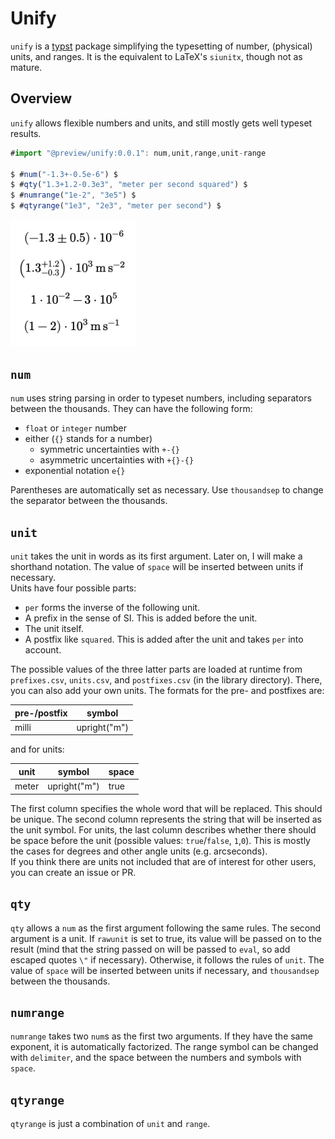 # Unify
`unify` is a [typst](https://github.com/typst/typst) package simplifying the typesetting of number, (physical) units, and ranges. It is the equivalent to LaTeX's `siunitx`, though not as mature.


## Overview
`unify` allows flexible numbers and units, and still mostly gets well typeset results.
```ts
#import "@preview/unify:0.0.1": num,unit,range,unit-range

$ #num("-1.3+-0.5e-6") $
$ #qty("1.3+1.2-0.3e3", "meter per second squared") $
$ #numrange("1e-2", "3e5") $
$ #qtyrange("1e3", "2e3", "meter per second") $
```
<img src="examples/overview.jpg" width="200">


## `num`
`num` uses string parsing in order to typeset numbers, including separators between the thousands. They can have the following form:
- `float` or `integer` number
- either (`{}` stands for a number)
    - symmetric uncertainties with `+-{}`
    - asymmetric uncertainties with `+{}-{}`
- exponential notation `e{}`

Parentheses are automatically set as necessary. Use `thousandsep` to change the separator between the thousands.


## `unit`
`unit` takes the unit in words as its first argument. Later on, I will make a shorthand notation. The value of `space` will be inserted between units if necessary.  
Units have four possible parts:
- `per` forms the inverse of the following unit.
- A prefix in the sense of SI. This is added before the unit.
- The unit itself.
- A postfix like `squared`. This is added after the unit and takes `per` into account.

The possible values of the three latter parts are loaded at runtime from `prefixes.csv`, `units.csv`, and `postfixes.csv` (in the library directory). There, you can also add your own units. The formats for the pre- and postfixes are:

| pre-/postfix | symbol       |
| ------------ | ------------ |
| milli        | upright("m") |

and for units:

| unit  | symbol       | space |
| ----- | ------------ | ----- |
| meter | upright("m") | true  |

The first column specifies the whole word that will be replaced. This should be unique. The second column represents the string that will be inserted as the unit symbol. For units, the last column describes whether there should be space before the unit (possible values: `true`/`false`, `1`,`0`). This is mostly the cases for degrees and other angle units (e.g. arcseconds).  
If you think there are units not included that are of interest for other users, you can create an issue or PR.


## `qty`
`qty` allows a `num` as the first argument following the same rules. The second argument is a unit. If `rawunit` is set to true, its value will be passed on to the result (mind that the string passed on will be passed to `eval`, so add escaped quotes `\"` if necessary). Otherwise, it follows the rules of `unit`. The value of `space` will be inserted between units if necessary, and `thousandsep` between the thousands.  


## `numrange`
`numrange` takes two `num`s as the first two arguments. If they have the same exponent, it is automatically factorized. The range symbol can be changed with `delimiter`, and the space between the numbers and symbols with `space`.


## `qtyrange`
`qtyrange` is just a combination of `unit` and `range`.